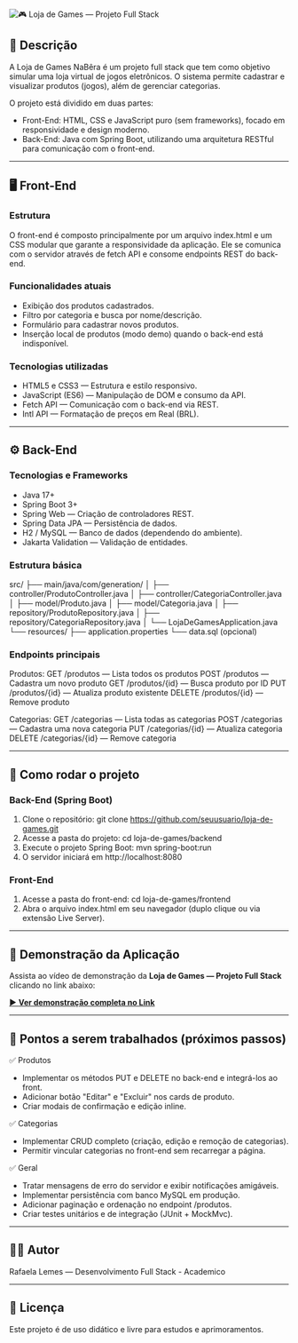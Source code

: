 <img
  src="https://readme-typing-svg.demolab.com?font=Fira+Code&size=28&duration=3000&pause=1000&color=007BFF&vCenter=true&width=800&lines=%F0%9F%8E%AE%20Loja%20de%20Games%20%E2%80%94%20Projeto%20Full%20Stack"
  alt="🎮 Loja de Games — Projeto Full Stack"
/>

## 📘 Descrição
A Loja de Games NaBêra é um projeto full stack que tem como objetivo simular uma loja virtual de jogos eletrônicos. 
O sistema permite cadastrar e visualizar produtos (jogos), além de gerenciar categorias.

O projeto está dividido em duas partes:
- Front-End: HTML, CSS e JavaScript puro (sem frameworks), focado em responsividade e design moderno.
- Back-End: Java com Spring Boot, utilizando uma arquitetura RESTful para comunicação com o front-end.

---

## 🖥️ Front-End
### Estrutura
O front-end é composto principalmente por um arquivo index.html e um CSS modular que garante a responsividade da aplicação. 
Ele se comunica com o servidor através de fetch API e consome endpoints REST do back-end.

### Funcionalidades atuais
- Exibição dos produtos cadastrados.
- Filtro por categoria e busca por nome/descrição.
- Formulário para cadastrar novos produtos.
- Inserção local de produtos (modo demo) quando o back-end está indisponível.

### Tecnologias utilizadas
- HTML5 e CSS3 — Estrutura e estilo responsivo.
- JavaScript (ES6) — Manipulação de DOM e consumo da API.
- Fetch API — Comunicação com o back-end via REST.
- Intl API — Formatação de preços em Real (BRL).

---

## ⚙️ Back-End
### Tecnologias e Frameworks
- Java 17+
- Spring Boot 3+
- Spring Web — Criação de controladores REST.
- Spring Data JPA — Persistência de dados.
- H2 / MySQL — Banco de dados (dependendo do ambiente).
- Jakarta Validation — Validação de entidades.

### Estrutura básica
src/
├── main/java/com/generation/
│   ├── controller/ProdutoController.java
│   ├── controller/CategoriaController.java
│   ├── model/Produto.java
│   ├── model/Categoria.java
│   ├── repository/ProdutoRepository.java
│   ├── repository/CategoriaRepository.java
│   └── LojaDeGamesApplication.java
└── resources/
    ├── application.properties
    └── data.sql (opcional)

### Endpoints principais
Produtos:
GET  /produtos — Lista todos os produtos
POST /produtos — Cadastra um novo produto
GET  /produtos/{id} — Busca produto por ID
PUT  /produtos/{id} — Atualiza produto existente
DELETE /produtos/{id} — Remove produto

Categorias:
GET  /categorias — Lista todas as categorias
POST /categorias — Cadastra uma nova categoria
PUT  /categorias/{id} — Atualiza categoria
DELETE /categorias/{id} — Remove categoria

---

## 🚀 Como rodar o projeto
### Back-End (Spring Boot)
1. Clone o repositório:
   git clone https://github.com/seuusuario/loja-de-games.git
2. Acesse a pasta do projeto:
   cd loja-de-games/backend
3. Execute o projeto Spring Boot:
   mvn spring-boot:run
4. O servidor iniciará em http://localhost:8080

### Front-End
1. Acesse a pasta do front-end:
   cd loja-de-games/frontend
2. Abra o arquivo index.html em seu navegador (duplo clique ou via extensão Live Server).

---

## 🎥 Demonstração da Aplicação

Assista ao vídeo de demonstração da **Loja de Games — Projeto Full Stack** clicando no link abaixo:

[▶️ **Ver demonstração completa no Link**](https://ik.imagekit.io/vvkjumzbj/Loja%20de%20Games%20-%20Google%20Chrome%202025-10-17%2017-31-44.mp4?updatedAt=1760734037193)



---

## 🔧 Pontos a serem trabalhados (próximos passos)
✅ Produtos
- Implementar os métodos PUT e DELETE no back-end e integrá-los ao front.
- Adicionar botão "Editar" e "Excluir" nos cards de produto.
- Criar modais de confirmação e edição inline.

✅ Categorias
- Implementar CRUD completo (criação, edição e remoção de categorias).
- Permitir vincular categorias no front-end sem recarregar a página.

✅ Geral
- Tratar mensagens de erro do servidor e exibir notificações amigáveis.
- Implementar persistência com banco MySQL em produção.
- Adicionar paginação e ordenação no endpoint /produtos.
- Criar testes unitários e de integração (JUnit + MockMvc).

---

## 🧑‍💻 Autor
Rafaela Lemes — Desenvolvimento Full Stack - Academico

---

## 📄 Licença
Este projeto é de uso didático e livre para estudos e aprimoramentos.
